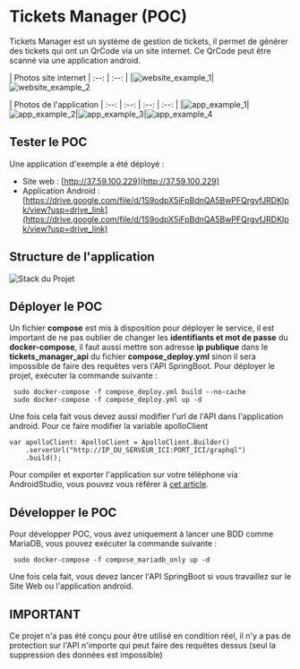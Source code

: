 # Tickets Manager (POC)
Tickets Manager est un système de gestion de tickets, il permet de générer des tickets qui ont un QrCode via un site internet. Ce QrCode peut être scanné via une application android. 

| Photos site internet
| :--:  | :--: |
|![website_example_1](assets/website_example_1.jpg)|![website_example_2](assets/website_example_2.jpg)

| Photos de l'application
| :--:  | :--: | :--: | :--: |
|![app_example_1](assets/app_example_1.jpg)|![app_example_2](assets/app_example_2.jpg)|![app_example_3](assets/app_example_3.jpg)|![app_example_4](assets/app_example_4.jpg)


## Tester le POC
Une application d'exemple a été déployé :
 - Site web : [http://37.59.100.229](http://37.59.100.229)
 - Application Android : [https://drive.google.com/file/d/1S9odpX5iFpBdnQA5BwPFQrgvfJRDKIpk/view?usp=drive_link](https://drive.google.com/file/d/1S9odpX5iFpBdnQA5BwPFQrgvfJRDKIpk/view?usp=drive_link)

## Structure de l'application
![Stack du Projet](assets/stack.png)


## Déployer le POC
Un fichier **compose** est mis à disposition pour déployer le service, il est important de ne pas oublier de changer les **identifiants et mot de passe** du **docker-compose**, il faut aussi mettre son adresse **ip publique** dans le **tickets_manager_api** du fichier **compose_deploy.yml** sinon il sera impossible de faire des requêtes vers l'API SpringBoot. 
Pour déployer le projet, exécuter la commande suivante :
```
 sudo docker-compose -f compose_deploy.yml build --no-cache
 sudo docker-compose -f compose_deploy.yml up -d
```
Une fois cela fait vous devez aussi modifier l'url de l'API dans l'application android. Pour ce faire modifier la variable apolloClient 
```
var apolloClient: ApolloClient = ApolloClient.Builder()
    .serverUrl("http://IP_DU_SERVEUR_ICI:PORT_ICI/graphql")
    .build();
```
Pour compiler et exporter l'application sur votre téléphone via AndroidStudio, vous pouvez vous référer à [cet article](https://developer.android.com/studio/run/device?hl=fr).


## Développer le POC
Pour développer POC, vous avez uniquement à lancer une BDD comme MariaDB, vous pouvez exécuter la commande suivante : 
```
 sudo docker-compose -f compose_mariadb_only up -d
```
Une fois cela fait, vous devez lancer l'API SpringBoot si vous travaillez sur le Site Web ou l'application android.


## IMPORTANT
Ce projet n'a pas été conçu pour être utilisé en condition réel, il n'y a pas de protection sur l'API n'importe qui peut faire des requêtes dessus (seul la suppression des données est impossible)